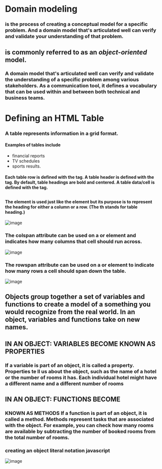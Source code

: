 # Domain modeling 
### is the process of creating a conceptual model for a specific problem. And a domain model that's articulated well can verify and validate your understanding of that problem.

## is commonly referred to as an _object-oriented_ model.

### A domain model that's articulated well can verify and validate the understanding of a specific problem among various stakeholders. As a communication tool, it defines a vocabulary that can be used within and between both technical and business teams.


# Defining an HTML Table
### A table represents information in a grid format. 
#### Examples of tables include 
- financial reports
- TV schedules
- sports results.
  
#### Each table row is defined with the <tr> tag. A table header is defined with the <th> tag. By default, table headings are bold and centered. A table data/cell is defined with the <td> tag.
  
 ## <th>
  
 #### The <th> element is used just like the <td> element but its purpose is to represent the heading for either a column or a row. (The th stands for table heading.)
  ![image](https://learnerszonehome.files.wordpress.com/2019/07/html_table_structure.gif)
  
### The colspan attribute can be used on a <th> or <td> element and indicates how many columns that cell should run across.
  ![image](https://lh3.googleusercontent.com/proxy/Hh7LLPXB9SjEPJcp-c9dGJhMYveU1hFMBo6xkPYPydFsm6SMibzMVsP_D8R-f9pqGeg2vyYC5Abd7HMxwNeAwBfxo_smZd07GqFmbAUOF_9U2F3HWnZ_KgqqEVTibw)

### The rowspan attribute can be used on a <th> or <td> element to indicate how many rows a cell should span down the table.
 ![image](https://lh3.googleusercontent.com/proxy/9djxsx2S17VjNNj49qvbh4RM_nEXojIFRkQgIk8rEsVXzyvJ_sS28bgpBr1C9f4HJYJ7COL02e72cM0UIFLIE94q14sww2FL9PAT29Qt9M9WZmO5-2SN)
  
  
  ## Objects group together a set of variables and functions to create a model of a something you would recognize from the real world. In an object, variables and functions take on new names.
  
  ## IN AN OBJECT: VARIABLES BECOME KNOWN AS PROPERTIES
### If a variable is part of an object, it is called a property. Properties te ll us about the object, such as the name of a hotel or the number of rooms it has. Each individual hotel might have a different name and a different number of rooms

## IN AN OBJECT: FUNCTIONS BECOME
### KNOWN AS METHODS If a function is part of an object, it is called a method. Methods represent tasks that are associated with the object. For example, you can check how many rooms are available by subtracting the number of booked rooms from the total number of rooms.

### creating an object literal notation javascript
![image](https://hsheikhm.files.wordpress.com/2016/02/screen-shot-2016-02-13-at-21-35-17.png?w=584)
